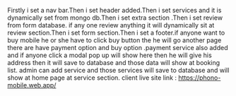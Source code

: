 Firstly i set a nav bar.Then i set header added.Then i set services and it is dynamically set from mongo db.Then i set extra section .Then i set review from form database. if any one review anything it will dynamically sit at review section.Then i set form section.Then i set a footer.if anyone want to buy mobile he or she have to click buy button the he will go another page there are have payment option and buy option .payment service also added and if anyone click a modal pop up will show here then he will give his address then it will save to database and those data will show at booking list. admin can add service and those services will save to database and will show at home page at service section.
client live site link : https://phono-mobile.web.app/